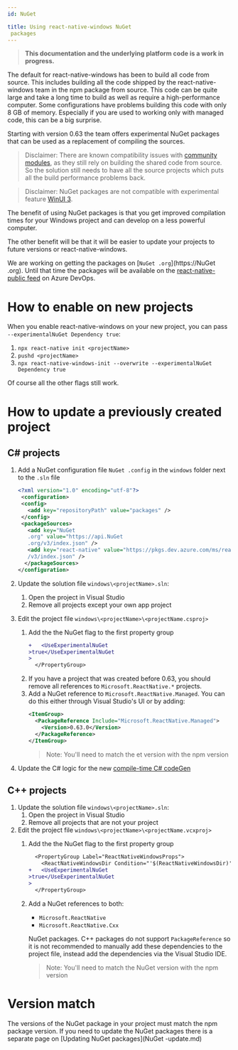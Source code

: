 ```yaml
---
id: NuGet

title: Using react-native-windows NuGet
 packages
---
```


>**This documentation and the underlying platform code is a work in progress.**

The default for react-native-windows has been to build all code from source. This includes building all the code shipped by the react-native-windows team in the npm package from source. This code can be quite large and take a long time to build as well as require a high-performance computer. Some configurations have problems building this code with only 8 GB of memory. Especially if you are used to working only with managed code, this can be a big surprise.

Starting with version 0.63 the team offers experimental NuGet
 packages that can be used as a replacement of compiling the sources.

> Disclaimer: There are known compatibility issues with [community modules](supported-community-modules.md), as they still rely on building the shared code from source. So the solution still needs to have all the source projects which puts all the build performance problems back.

> Disclaimer: NuGet
 packages are not compatible with experimental feature [WinUI 3](winui3.md).

The benefit of using NuGet
 packages is that you get improved compilation times for your Windows project and can develop on a less powerful computer.

The other benefit will be that it will be easier to update your projects to future versions or react-native-windows.

We are working on getting the packages on [`NuGet
.org`](https://NuGet
.org). Until that time the packages will be available on the [react-native-public feed](https://dev.azure.com/ms/react-native/_packaging?_a=feed&feed=react-native-public) on Azure DevOps.

# How to enable on new projects
When you enable react-native-windows on your new project, you can pass `--experimentalNuGet
Dependency true`:

1. `npx react-native init <projectName>`
1. `pushd <projectName>`
1. `npx react-native-windows-init --overwrite --experimentalNuGet
Dependency true`

Of course all the other flags still work.

# How to update a previously created project
## C# projects
1. Add a NuGet
 configuration file `NuGet
.config` in the `windows` folder next to the `.sln` file
   ```xml
   <?xml version="1.0" encoding="utf-8"?>
    <configuration>
    <config>
      <add key="repositoryPath" value="packages" />
    </config>
    <packageSources>
      <add key="NuGet
      .org" value="https://api.NuGet
      .org/v3/index.json" />
      <add key="react-native" value="https://pkgs.dev.azure.com/ms/react-native/_packaging/react-native-public/NuGet
      /v3/index.json" />
     </packageSources>
   </configuration>
   ```
1. Update the solution file `windows\<projectName>.sln`:
   1. Open the project in Visual Studio
   1. Remove all projects except your own app project
1. Edit the project file `windows\<projectName>\<projectName.csproj>`
   1. Add the the NuGet
    flag to the first property group
      ```diff
      +   <UseExperimentalNuGet
      >true</UseExperimentalNuGet
      >
        </PropertyGroup>
      ```
   1. If you have a project that was created before 0.63, you should remove all references to `Microsoft.ReactNative.*` projects.
   1. Add a NuGet
    reference to `Microsoft.ReactNative.Managed`.
      You can do this either through Visual Studio's UI or by adding:
      ```xml
      <ItemGroup>
        <PackageReference Include="Microsoft.ReactNative.Managed">
          <Version>0.63.0</Version>
        </PackageReference>
      </ItemGroup>
      ```
      > Note: You'll need to match the et version with the npm version

1. Update the C# logic for the new [compile-time C# codeGen](native-modules-csharp-codegen.md)

## C++ projects
1. Update the solution file `windows\<projectName>.sln`:
   1. Open the project in Visual Studio
   1. Remove all projects that are not your project
1. Edit the project file `windows\<projectName>\<projectName.vcxproj>`
   1. Add the the NuGet
    flag to the first property group
      ```diff
        <PropertyGroup Label="ReactNativeWindowsProps">
          <ReactNativeWindowsDir Condition="'$(ReactNativeWindowsDir)' == ''">...</ReactNativeWindowsDir>
      +   <UseExperimentalNuGet
      >true</UseExperimentalNuGet
      >
        </PropertyGroup>
      ```
   1. Add a NuGet
    references to both:
      * `Microsoft.ReactNative`
      * `Microsoft.ReactNative.Cxx`

      NuGet
       packages. C++ packages do not support `PackageReference` so it is not recommended to manually add these dependencies to the project file, instead add the dependencies via the Visual Studio IDE.
      > Note: You'll need to match the NuGet
       version with the npm version

# Version match
The versions of the NuGet
 package in your project must match the npm package version. If you need to update the NuGet
 packages there is a separate page on [Updating NuGet
 packages](NuGet
-update.md)
